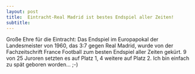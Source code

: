 ```yaml
---
layout: post
title:  Eintracht-Real Madrid ist bestes Endspiel aller Zeiten!
subtitle:  
---
```


Große Ehre für die Eintracht: Das Endspiel im Europapokal der Landesmeister von 1960, das 3:7 gegen Real Madrid, wurde von der Fachzeitschrift France Football zum besten Endspiel aller Zeiten gekürt. 9 von 25 Juroren setzten es auf Platz 1, 4 weitere auf Platz 2. Ich bin einfach zu spät geboren worden... ;-)


